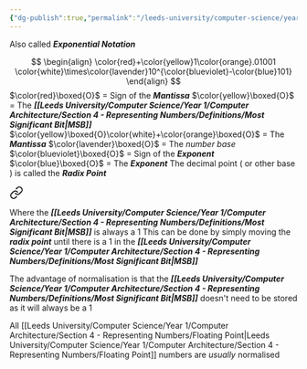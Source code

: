 ```yaml
---
{"dg-publish":true,"permalink":"/leeds-university/computer-science/year-1/computer-architecture/section-4-representing-numbers/scientific-representation/scientific-representation/"}
---
```


Also called ***Exponential Notation***

$$
\begin{align}
\color{red}+\color{yellow}1\color{orange}.01001
\color{white}\times\color{lavender}10^{\color{blueviolet}-\color{blue}101}
\end{align}
$$
$\color{red}\boxed{O}$ = Sign of the ***Mantissa***
$\color{yellow}\boxed{O}$ = The ***[[Leeds University/Computer Science/Year 1/Computer Architecture/Section 4 - Representing Numbers/Definitions/Most Significant Bit\|MSB]]***
$\color{yellow}\boxed{O}\color{white}+\color{orange}\boxed{O}$ = The ***Mantissa***
$\color{lavender}\boxed{O}$ = The *number base* 
$\color{blueviolet}\boxed{O}$ = Sign of the ***Exponent***
$\color{blue}\boxed{O}$ = The ***Exponent***
The decimal point ( or other base ) is called the ***Radix Point***


<div class="transclusion internal-embed is-loaded"><a class="markdown-embed-link" href="/leeds-university/computer-science/year-1/computer-architecture/section-4-representing-numbers/scientific-representation/normalisation/" aria-label="Open link"><svg xmlns="http://www.w3.org/2000/svg" width="24" height="24" viewBox="0 0 24 24" fill="none" stroke="currentColor" stroke-width="2" stroke-linecap="round" stroke-linejoin="round" class="svg-icon lucide-link"><path d="M10 13a5 5 0 0 0 7.54.54l3-3a5 5 0 0 0-7.07-7.07l-1.72 1.71"></path><path d="M14 11a5 5 0 0 0-7.54-.54l-3 3a5 5 0 0 0 7.07 7.07l1.71-1.71"></path></svg></a><div class="markdown-embed">




Where the ***[[Leeds University/Computer Science/Year 1/Computer Architecture/Section 4 - Representing Numbers/Definitions/Most Significant Bit\|MSB]]*** is always a 1
This can be done by simply moving the ***radix point*** until there is a 1 in the ***[[Leeds University/Computer Science/Year 1/Computer Architecture/Section 4 - Representing Numbers/Definitions/Most Significant Bit\|MSB]]***

The advantage of normalisation is that the ***[[Leeds University/Computer Science/Year 1/Computer Architecture/Section 4 - Representing Numbers/Definitions/Most Significant Bit\|MSB]]*** doesn't need to be stored as it will always be a 1

All [[Leeds University/Computer Science/Year 1/Computer Architecture/Section 4 - Representing Numbers/Floating Point\|Leeds University/Computer Science/Year 1/Computer Architecture/Section 4 - Representing Numbers/Floating Point]] numbers are *usually* normalised

</div></div>

